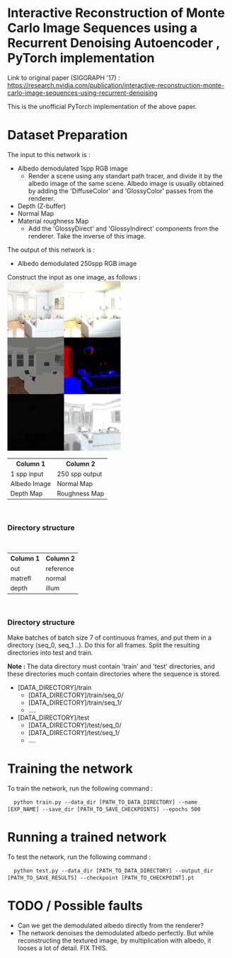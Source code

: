 # Interactive Reconstruction of Monte Carlo Image Sequences using a Recurrent Denoising Autoencoder , PyTorch implementation
Link to original paper (SIGGRAPH '17) : https://research.nvidia.com/publication/interactive-reconstruction-monte-carlo-image-sequences-using-recurrent-denoising

This is the unofficial PyTorch implementation of the above paper. 

# Dataset Preparation
The input to this network is :
* Albedo demodulated 1spp RGB image
  * Render a scene using any standart path tracer, and divide it by the albedo image of the same scene. Albedo image is usually obtained by adding the 'DiffuseColor' and 'GlossyColor' passes from the renderer.
* Depth (Z-buffer)
* Normal Map
* Material roughness Map
  * Add the 'GlossyDirect' and 'GlossyIndirect' components from the renderer. Take the inverse of this image.
  
The output of this network is :
* Albedo demodulated 250spp RGB image

Construct the input as one image, as follows : <br>
<img src="https://github.com/AakashKT/pytorch-recurrent-ae-siggraph17/blob/master/00091.png?raw=true" width="256" height="384">
<br>
<table>
  <tr>
    <th> Column 1 </th>
    <th> Column 2 </th>
  </tr>
  <tr>
    <td>1 spp input</td>
    <td>250 spp output</td>
  </tr>
  <tr>
    <td>Albedo Image</td>
    <td>Normal Map</td>
  </tr>
  <tr>
    <td>Depth Map</td>
    <td>Roughness Map</td>
  </tr>
</table>
<br>
<h3> Directory structure </h3>

<br>
<table>
  <tr>
    <th> Column 1 </th>
    <th> Column 2 </th>
  </tr>
  <tr>
    <td>out</td>
    <td>reference</td>
  </tr>
  <tr>
    <td>matrefl</td>
    <td>normal</td>
  </tr>
  <tr>
    <td>depth</td>
    <td>illum</td>
  </tr>
</table>
<br>
<h3> Directory structure </h3>


Make batches of batch size 7 of continuous frames, and put them in a directory (seq_0, seq_1 ..). Do this for all frames.
Split the resulting directories into test and train.

<b> Note : </b> The data directory must contain 'train' and 'test' directories, and these directories much contain directories where the sequence is stored.

* [DATA_DIRECTORY]/train
  * [DATA_DIRECTORY]/train/seq_0/
  * [DATA_DIRECTORY]/train/seq_1/
  * ....
* [DATA_DIRECTORY]/test
  * [DATA_DIRECTORY]/test/seq_0/
  * [DATA_DIRECTORY]/test/seq_1/
  * ....

# Training the network
To train the network, run the following command :

```
  python train.py --data_dir [PATH_TO_DATA_DIRECTORY] --name [EXP_NAME] --save_dir [PATH_TO_SAVE_CHECKPOINTS] --epochs 500
```

# Running a trained network
To test the network, run the following command :

```
  python test.py --data_dir [PATH_TO_DATA_DIRECTORY] --output_dir [PATH_TO_SAVE_RESULTS] --checkpoint [PATH_TO_CHECKPOINT].pt
```

# TODO / Possible faults
* Can we get the demodulated albedo directly from the renderer?
* The network denoises the demodulated albedo perfectly. But while reconstructing the textured image, by multiplication with albedo, it looses a lot of detail. FIX THIS.
